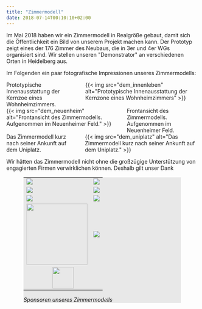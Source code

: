 ```yaml
---
title: "Zimmermodell"
date: 2018-07-14T00:10:10+02:00
---
```


Im Mai 2018 haben wir ein Zimmermodell in Realgröße gebaut, damit sich
die Öffentlichkeit ein Bild von unserem Projekt machen kann. Der
Prototyp zeigt eines der 176 Zimmer des Neubaus, die in 3er und 4er
WGs organisiert sind. Wir stellen unseren "Demonstrator" an
verschiedenen Orten in Heidelberg aus.

Im Folgenden ein paar fotografische Impressionen unseres Zimmermodells:

<div class="columns">
    <div class="column is-flex-middle">
    Prototypische Innenausstattung der Kernzoe eines Wohnheimzimmers.
    </div>
    <div class="column">
    {{< img src="dem_innenleben" alt="Prototypische Innenausstattung der Kernzone eines Wohnheimzimmers" >}}
    </div>
</div>

<div class="columns">
 <div class="column">
    {{< img src="dem_neuenheim" alt="Frontansicht des Zimmermodells. Aufgenommen im Neuenheimer Feld." >}}
    </div>
<div class="column is-flex-middle">
Frontansicht des Zimmermodells. Aufgenommen im Neuenheimer Feld.
    </div>
</div>

<div class="columns">
<div class="column is-flex-middle">
Das Zimmermodell kurz nach seiner Ankunft auf dem Uniplatz.
    </div>
     <div class="column">
    {{< img src="dem_uniplatz" alt="Das Zimmermodell kurz nach seiner Ankunft auf dem Uniplatz." >}}
    </div>
</div>

Wir hätten das Zimmermodell nicht ohne die großzügige Unterstützung
von engagierten Firmen verwirklichen können. Deshalb gilt unser Dank

<figure style="margin:0 auto; background-color:#E8E8E8; width:82%;">
<table>
 <tr>
  <td><a href="http://dgj.eu"><img src="/img/sponsors/dgj_logo.svg" /></a</td><td><a href="https://iba.heidelberg.de/"><img src="/img/sponsors/iba_logo.svg" /></a></td>
 </tr>
 <tr>
  <td><a href="https://www.stura.uni-heidelberg.de/"><img src="/img/sponsors/stura_logo.svg" /></a></td><td style="vertical-align:middle;"><a href="https://sponsort.de/home"><img src="/img/sponsors/sponsort_logo.svg" /></a></td>
 </tr>
 <tr>
  <td  style="vertical-align:middle;" ><a href="https://www.interpane.com/"><img src="/img/sponsors/interpane_logo.svg" /></a></td><td><a href="https://www.schueco.com/web2/com"><img src="/img/sponsors/schueco_logo.svg" /></a></td>
 </tr>
<tr>
  <td style="text-align:center;"><a href="https://www.pabst-metallbau.de/"><img src="/img/sponsors/pabst_logo.svg" style="height:10em" /></a></td><td style="vertical-align:middle;"><a href="https://www.nora.com/global/en"><img src="/img/sponsors/nora_logo.svg" /></a></td>
 </tr> 
 <tr>
  <td style="text-align:center;" colspan="2"><a href="https://www.stamisol.com/"><img src="/img/sponsors/stamisol_logo.svg"  style="height:3.5em" /></a></td>
 </tr> 
</table>
<figcaption><cite>Sponsoren unseres Zimmermodells</cite></figcaption>
</figure>
